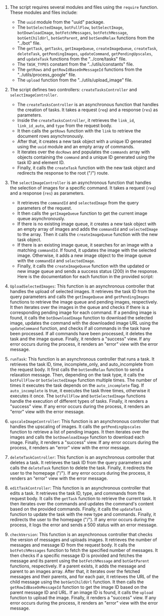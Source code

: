 1. The script requires several modules and files using the `require` function. These modules and files include:

   - The `uuid` module from the "uuid" package.
   - The `botSelectedImage`, `botFullFlow`, `botSelectImage`, `botDownloadImage`, `botFetchMessages`, `botFetchMessage`, `botGetChildUrl`, `botGetParent`, and `botSendRelax` functions from the "../bot" file.
   - The `getTask`, `getTasks`, `getImageQueue`, `createImageQueue`, `createTask`, `deleteTask`, `getPendingImages`, `updateCommand`, `getPendingUpscales`, and `updateTask` functions from the "../core/tasks" file.
   - The `TASK_TYPES` constant from the "../utils/constants" file.
   - The `getRows` and `getRowIdBaseOnMessageId` functions from the "../utils/process_google" file.
   - The `upload` function from the "../utils/upload_image" file.

2. The script defines two controllers: `createTasksController` and `selectImageController`.

   - The `createTasksController` is an asynchronous function that handles the creation of tasks. It takes a request (`req`) and a response (`res`) as parameters.
   - Inside the `createTasksController`, it retrieves the `link_id`, `link_id_auto`, and `type` from the request body.
   - It then calls the `getRows` function with the `link` to retrieve the document rows asynchronously.
   - After that, it creates a new task object with a unique ID generated using the `uuid` module and an empty array of commands.
   - It iterates over the `docRows` and populates the `commands` array with objects containing the `command` and a unique ID generated using the task ID and element ID.
   - Finally, it calls the `createTask` function with the new task object and redirects the response to the root ("/") route.

3. The `selectImageController` is an asynchronous function that handles the selection of images for a specific command. It takes a request (`req`) and a response (`res`) as parameters.

   - It retrieves the `commandId` and `selectedImage` from the query parameters of the request.
   - It then calls the `getImageQueue` function to get the current image queue asynchronously.
   - If there is no existing image queue, it creates a new task object with an empty array of images and adds the `commandId` and `selectedImage` to the array. Then it calls the `createImageQueue` function with the new task object.
   - If there is an existing image queue, it searches for an image with a matching `commandId`. If found, it updates the image with the selected image. Otherwise, it adds a new image object to the image queue with the `commandId` and `selectedImage`.
   - Finally, it calls the `createImageQueue` function with the updated or new image queue and sends a success status (200) in the response.
     Here is the documentation for each function in the provided script:

4. `UploadSelectedImages`: This function is an asynchronous controller that handles the upload of selected images. It retrieves the task ID from the query parameters and calls the `getImageQueue` and `getPendingImages` functions to retrieve the image queue and pending images, respectively. It then iterates over the images in the queue and checks if there is a corresponding pending image for each command. If a pending image is found, it calls the `botDownloadImage` function to download the selected image, updates the command with the downloaded image URL using the `updateCommand` function, and checks if all commands in the task have been processed. If all commands have been processed, it deletes the task and the image queue. Finally, it renders a "success" view. If any error occurs during the process, it renders an "error" view with the error message.

5. `runTask`: This function is an asynchronous controller that runs a task. It retrieves the task ID, time, incomplete_only, and auto_incomplete from the request body. It first calls the `botSendRelax` function to send a relaxation message. Then, depending on the task type, it calls the `botFullFlow` or `botSelectedImage` function multiple times. The number of times it executes the task depends on the `auto_incomplete` flag. If `auto_incomplete` is true, it executes the task three times, otherwise it executes it once. The `botFullFlow` and `botSelectedImage` functions handle the execution of different types of tasks. Finally, it renders a "success" view. If any error occurs during the process, it renders an "error" view with the error message.

6. `upscaleImageController`: This function is an asynchronous controller that handles the upscaling of images. It calls the `getPendingUpscales` function to retrieve a list of pending images. It then iterates over the images and calls the `botDownloadImage` function to download each image. Finally, it renders a "success" view. If any error occurs during the process, it renders an "error" view with the error message.

7. `deleteTaskController`: This function is an asynchronous controller that deletes a task. It retrieves the task ID from the query parameters and calls the `deleteTask` function to delete the task. Finally, it redirects the user to the homepage ("/"). If any error occurs during the process, it renders an "error" view with the error message.

8. `editTaskController`: This function is an asynchronous controller that edits a task. It retrieves the task ID, type, and commands from the request body. It calls the `getTask` function to retrieve the current task. It then iterates over the commands and updates the command's content based on the provided commands. Finally, it calls the `updateTask` function to update the task with the new type and commands. Finally, it redirects the user to the homepage ("/"). If any error occurs during the process, it logs the error and sends a 500 status with an error message.

9. `checkVersion`: This function is an asynchronous controller that checks the version of messages and uploads images. It retrieves the number of messages and message ID from the request body. It calls the `botFetchMessages` function to fetch the specified number of messages. It then checks if a specific message ID is provided and fetches the message and its parent using the `botFetchMessage` and `botGetParent` functions, respectively. If a parent exists, it adds the message and parent to an images array. After that, it iterates over the fetched messages and their parents, and for each pair, it retrieves the URL of the child message using the `botGetChildUrl` function. It then calls the `getRowIdBaseOnMessageId` function to get the image ID based on the parent message ID and URL. If an image ID is found, it calls the `upload` function to upload the image. Finally, it renders a "success" view. If any error occurs during the process, it renders an "error" view with the error message.
